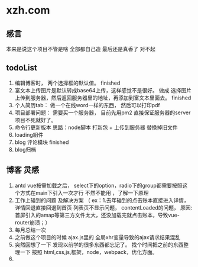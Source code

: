 # xzh.com

## 感言
本来是说这个项目不管是啥  全部都自己造
最后还是真香了 对不起
## todoList
1. 编辑博客时， 两个选择框的默认值。 finished
2. 富文本上传图片是默认转成base64上传，这样感觉不是很好。  做成 选择图片上传到服务器，然后返回服务器里的地址，再添加到富文本里面去。 finished
3. 个人简历tab： 做一个在线word一样的东西，  然后可以打印pdf
4. 项目部署问题： 需要买一个服务器，  目前先用pm2 直接保证服务器的server项目不死就好了。
5. 命令行更新版本  思路：node脚本 打新包 + 上传到服务器 替换掉旧文件  
6. loading組件
7. blog 评论模块 finished
8. blog归档

## 博客 灵感
1. antd vue按需加载之后， select下的option，radio下的group都需要按照这个方式在main下引入一次才行  不然不能用 ，了解一下原理
2. 工作上碰到的问题 及解决方案 （ ex：1.去年碰到的点击账本直接进入详情，详情回退直接回退到首页 列表页不显示问题， contentLoaded的问题， 原因: 首屏引入的amap等第三方文件太大，还没加载完就点击账本，导致vue-router崩溃；）
3. 每月总结一次
4. 之前做这个项目的时候 ajax.js里的 全局xhr变量导致的ajax请求结果混乱
5. 突然回想了一下  发现以前学的很多东西都忘记了。 找个时间把之前的东西整理一下 按照 html,css,js,框架，node，webpack，优化方面。
6. 
